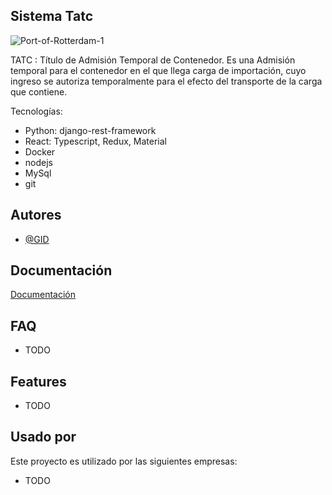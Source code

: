 
## Sistema Tatc

![Port-of-Rotterdam-1](https://user-images.githubusercontent.com/34369026/120988929-4bb72580-c77f-11eb-8cef-24a4e6017025.jpg)

TATC : Título de Admisión Temporal de Contenedor. Es una Admisión temporal para el contenedor en el que llega carga de importación, cuyo ingreso se autoriza temporalmente para el efecto del transporte de la carga que contiene.


Tecnologías:
 -  Python: django-rest-framework
 -  React: Typescript, Redux, Material
 -  Docker
 -  nodejs
 -  MySql
 -  git

    
## Autores

- [@GID](https://gitdone.eu/)

  
## Documentación

[Documentación](https://github.com/GetItDone-GID/Manuales/blob/main/Manual%20de%20usuario%20TATC%20V%201.00%20(1)%20(1).pdf)

  
## FAQ

- TODO

  
## Features

- TODO
  
## Usado por

Este proyecto es utilizado por las siguientes empresas:

- TODO
